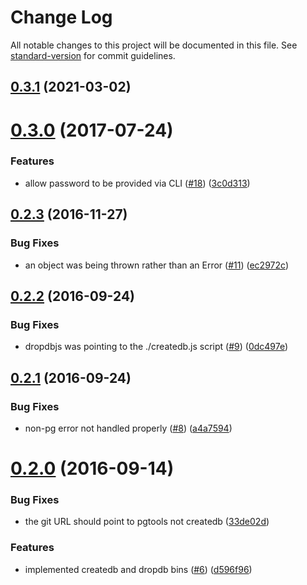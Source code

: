 # Change Log

All notable changes to this project will be documented in this file. See [standard-version](https://github.com/conventional-changelog/standard-version) for commit guidelines.

<a name="0.3.1"></a>
## [0.3.1](https://github.com/olalonde/pgtools/compare/v0.3.0...v0.3.1) (2021-03-02)



<a name="0.3.0"></a>
# [0.3.0](https://github.com/olalonde/pgtools/compare/v0.2.3...v0.3.0) (2017-07-24)


### Features

* allow password to be provided via CLI ([#18](https://github.com/olalonde/pgtools/issues/18)) ([3c0d313](https://github.com/olalonde/pgtools/commit/3c0d313))



<a name="0.2.3"></a>
## [0.2.3](https://github.com/olalonde/pgtools/compare/v0.2.2...v0.2.3) (2016-11-27)


### Bug Fixes

* an object was being thrown rather than an Error ([#11](https://github.com/olalonde/pgtools/issues/11)) ([ec2972c](https://github.com/olalonde/pgtools/commit/ec2972c))



<a name="0.2.2"></a>
## [0.2.2](https://github.com/olalonde/pgtools/compare/v0.2.1...v0.2.2) (2016-09-24)


### Bug Fixes

* dropdbjs was pointing to the ./createdb.js script ([#9](https://github.com/olalonde/pgtools/issues/9)) ([0dc497e](https://github.com/olalonde/pgtools/commit/0dc497e))



<a name="0.2.1"></a>
## [0.2.1](https://github.com/olalonde/pgtools/compare/v0.2.0...v0.2.1) (2016-09-24)


### Bug Fixes

* non-pg error not handled properly ([#8](https://github.com/olalonde/pgtools/issues/8)) ([a4a7594](https://github.com/olalonde/pgtools/commit/a4a7594))



<a name="0.2.0"></a>
# [0.2.0](https://github.com/olalonde/pgtools/compare/v0.1.1...v0.2.0) (2016-09-14)


### Bug Fixes

* the git URL should point to pgtools not createdb ([33de02d](https://github.com/olalonde/pgtools/commit/33de02d))


### Features

* implemented createdb and dropdb bins ([#6](https://github.com/olalonde/pgtools/issues/6)) ([d596f96](https://github.com/olalonde/pgtools/commit/d596f96))
